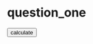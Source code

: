 # question_one
<!DOCTYPE html>
<html lang="en">
<head>
  <meta charset="UTF-8">
  <meta name="viewport" content="width=device-width, initial-scale=1.0">
  <title>question one</title>

  <script language="javascript">

          /*Question 1: FizzBuzz
        Write a program that prints the numbers from 1 to 100. For multiples of 3, print "Fizz"; for 
        multiples of 5, print "Buzz"; and for numbers that are multiples of both 3 and 5, print 
        "FizzBuzz".*/
        
      function fizzbus(){
        var number;
      
      for (number = 1; number<=100; number ++){
        if(number%3 === 0 && number%5 === 0){
          document.write('fizzbuzz <br>');
        }
        else if(number%3 === 0){
          document.write('fizz <br>');
        }
        else if(number%5 === 0){
          document.write('buzz <br>');
        }
        else{
          document.write(number + '<br>');
        }
      }
      }
  </script>
</head>
<body>
  <button class="one" onclick="fizzbus()">calculate</button>
</body>
</html>
